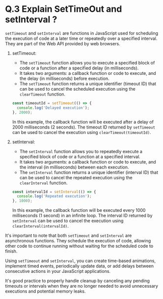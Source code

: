 # Q.3 Explain SetTimeOut and setInterval ?

`setTimeout` and `setInterval` are functions in JavaScript used for scheduling the execution of code at a later time or repeatedly over a specified interval. They are part of the Web API provided by web browsers.

1. setTimeout:
   - The `setTimeout` function allows you to execute a specified block of code or a function after a specified delay (in milliseconds).
   - It takes two arguments: a callback function or code to execute, and the delay (in milliseconds) before execution.
   - The `setTimeout` function returns a unique identifier (timeout ID) that can be used to cancel the scheduled execution using the `clearTimeout` function.
   ```javascript
   const timeoutId = setTimeout(() => {
     console.log('Delayed execution');
   }, 2000);
   ```
   In this example, the callback function will be executed after a delay of 2000 milliseconds (2 seconds). The timeout ID returned by `setTimeout` can be used to cancel the execution using `clearTimeout(timeoutId)`.

2. setInterval:
   - The `setInterval` function allows you to repeatedly execute a specified block of code or a function at a specified interval.
   - It takes two arguments: a callback function or code to execute, and the interval (in milliseconds) between each execution.
   - The `setInterval` function returns a unique identifier (interval ID) that can be used to cancel the repeated execution using the `clearInterval` function.
   ```javascript
   const intervalId = setInterval(() => {
     console.log('Repeated execution');
   }, 1000);
   ```
   In this example, the callback function will be executed every 1000 milliseconds (1 second) in an infinite loop. The interval ID returned by `setInterval` can be used to cancel the execution using `clearInterval(intervalId)`.

It's important to note that both `setTimeout` and `setInterval` are asynchronous functions. They schedule the execution of code, allowing other code to continue running without waiting for the scheduled code to finish.

Using `setTimeout` and `setInterval`, you can create time-based animations, implement timed events, periodically update data, or add delays between consecutive actions in your JavaScript applications.

It's good practice to properly handle cleanup by canceling any pending timeouts or intervals when they are no longer needed to avoid unnecessary executions and potential memory leaks.